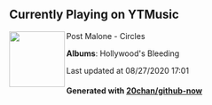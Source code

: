 ## Currently Playing on YTMusic

[<img align="left" width="100" src="https://lh3.googleusercontent.com/YoQ-A-GOpgeE8tgdF3Rcf5z9V8NIIKjLH6_7X3QphIQUwVHioLu7Ik2wQzU0oCkyNm1TeLDLDYvomJ8">](https://music.youtube.com/channel/UCyD3XWRK9ko-izf2nBSFitw)

Post Malone - Circles

**Albums**: Hollywood's Bleeding

Last updated at 08/27/2020 17:01

#### Generated with [20chan/github-now](https://github.com/20chan/github-now)


<!--
**20chan/20chan** is a ✨ _special_ ✨ repository because its `README.md` (this file) appears on your GitHub profile.

Here are some ideas to get you started:

- 🔭 I’m currently working on ...
- 🌱 I’m currently learning ...
- 👯 I’m looking to collaborate on ...
- 🤔 I’m looking for help with ...
- 💬 Ask me about ...
- 📫 How to reach me: ...
- 😄 Pronouns: ...
- ⚡ Fun fact: ...
-->
